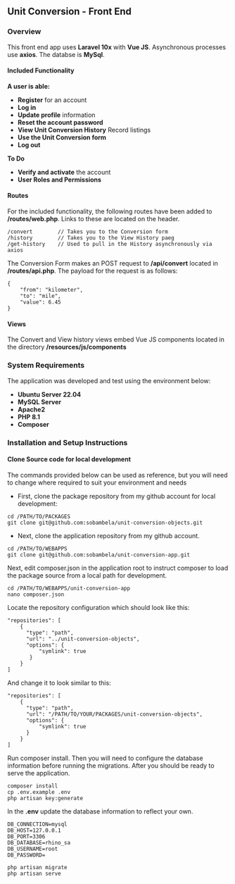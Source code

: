 
## Unit Conversion - Front End

### Overview

This front end app uses **Laravel 10x** with **Vue JS**.
Asynchronous processes use **axios**.
The databse is **MySql**.

#### Included Functionality

**A user is able:**

- **Register** for an account
- **Log in**
- **Update profile** information
- **Reset the account password**
- **View Unit Conversion History** Record listings
- **Use the Unit Conversion form**
- **Log out**

**To Do**
- **Verify and activate** the account
- **User Roles and Permissions** 

#### Routes

For the included functionality, the following routes have been added to **/routes/web.php**. Links to these are located on the header.
```
/convert        // Takes you to the Conversion form
/history        // Takes you to the View History paeg
/get-history    // Used to pull in the History asynchronously via axios
```
The Conversion Form makes an POST request to **/api/convert** located in **/routes/api.php**. The payload for the request is as follows:
```
{
    "from": "kilometer",
    "to": "mile",
    "value": 6.45
}
```

#### Views

The Convert and View history views embed Vue JS components located in the directory **/resources/js/components**

### System Requirements

The application was developed and test using the environment below:
- **Ubuntu Server 22.04**
- **MySQL Server**
- **Apache2** 
- **PHP 8.1**
- **Composer** 

### Installation and Setup Instructions

#### Clone Source code for local development

The commands provided below can be used as reference, but you will need to change where required to suit your environment and needs
- First, clone the package repository from my github account for local development:

```
cd /PATH/TO/PACKAGES
git clone git@github.com:sobambela/unit-conversion-objects.git
```

- Next, clone the application repository from my github account.

```
cd /PATH/TO/WEBAPPS
git clone git@github.com:sobambela/unit-conversion-app.git
```

Next, edit composer.json in the application root to instruct composer to load the package source from
a local path for development.
```
cd /PATH/TO/WEBAPPS/unit-conversion-app
nano composer.json
```

Locate the repository configuration which should look like this:
```
"repositories": [
    {
      "type": "path",
      "url": "../unit-conversion-objects",
      "options": {
          "symlink": true
       }
    }
]
```

And change it to look similar to this:
```
"repositories": [
    {
      "type": "path",
      "url": "/PATH/TO/YOUR/PACKAGES/unit-conversion-objects",
      "options": {
          "symlink": true
      }
    }
]
```

Run composer install. Then you will need to configure the database information before running the migrations. After you should be ready to serve the application.

```
composer install
cp .env.example .env
php artisan key:generate
```
In the **.env** update the database information to reflect your own.
```
DB_CONNECTION=mysql
DB_HOST=127.0.0.1
DB_PORT=3306
DB_DATABASE=rhino_sa
DB_USERNAME=root
DB_PASSWORD=
```

```
php artisan migrate
php artisan serve
```
